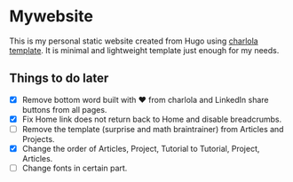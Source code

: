 # Mywebsite

This is my personal static website created from Hugo using [charlola template](https://github.com/charlola/hugo-theme-charlolamode). It is minimal and lightweight template just
enough for my needs.

## Things to do later
- [x] Remove bottom word built with ♥ from charlola and LinkedIn share buttons from all pages.
- [x] Fix Home link does not return back to Home and disable breadcrumbs.
- [ ] Remove the template (surprise and math braintrainer) from Articles and Projects.
- [x] Change the order of Articles, Project, Tutorial to Tutorial, Project, Articles.
- [ ] Change fonts in certain part.
